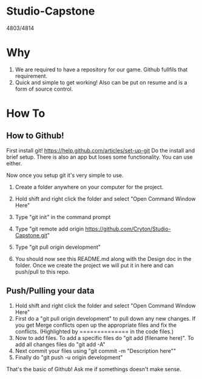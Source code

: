 Studio-Capstone
===============

4803/4814

Why
===
1. We are required to have a repository for our game. Github fullfils that requirement.
2. Quick and simple to get working! Also can be put on resume and is a form of source control.

How To
=====

How to Github!
--------------

First install git! https://help.github.com/articles/set-up-git
Do the install and brief setup. There is also an app but loses some functionality. You can use either.

Now once you setup git it's very simple to use.
1. Create a folder anywhere on your computer for the project.

2. Hold shift and right click the folder and select "Open Command Window Here"

3. Type "git init" in the command prompt

4. Type "git remote add origin https://github.com/Cryton/Studio-Capstone.git"

5. Type "git pull origin development"

6. You should now see this README.md along with the Design doc in the folder. Once we create the project
we will put it in here and can push/pull to this repo.

Push/Pulling your data
----------------------
1. Hold shift and right click the folder and select "Open Command Window Here"
2. First do a "git pull origin development" to pull down any new changes. If you get Merge conflicts open up the
appropriate files and fix the conflicts. (Highlighted by ============== in the code files.)
3. Now to add files. To add a specific files do "git add (filename here)". To add all changes files do "git add -A"
4. Next commit your files using "git commit -m "Description here""
5. Finally do "git push -u origin development"



That's the basic of Github! Ask me if somethings doesn't make sense.
